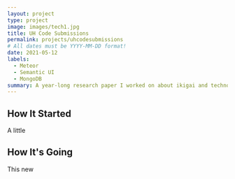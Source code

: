 ```yaml
---
layout: project
type: project
image: images/tech1.jpg
title: UH Code Submissions
permalink: projects/uhcodesubmissions
# All dates must be YYYY-MM-DD format!
date: 2021-05-12
labels:
  - Meteor
  - Semantic UI
  - MongoDB
summary: A year-long research paper I worked on about ikigai and technology during my experience studying abroad during a pandemic.
---
```


## How It Started

A little 


## How It's Going

This new 

